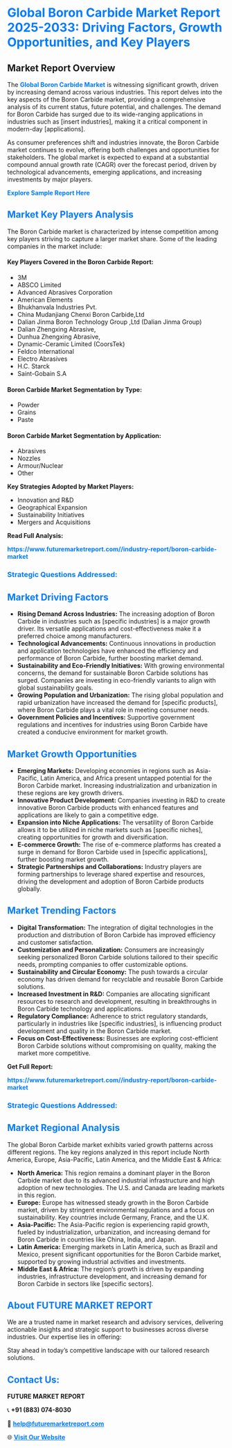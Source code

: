 <h1 style="color: #007BFF;">Global Boron Carbide Market Report 2025-2033: Driving Factors, Growth Opportunities, and Key Players</h1>

<section id="overview">
<h2>Market Report Overview</h2>
<p>The <a href="https://www.futuremarketreport.com//industry-report/boron-carbide-market" style="color: #007BFF; text-decoration: none;"><strong>Global Boron Carbide Market</strong></a> is witnessing significant growth, driven by increasing demand across various industries. This report delves into the key aspects of the Boron Carbide market, providing a comprehensive analysis of its current status, future potential, and challenges. The demand for Boron Carbide has surged due to its wide-ranging applications in industries such as [insert industries], making it a critical component in modern-day [applications].</p>
<p>As consumer preferences shift and industries innovate, the Boron Carbide market continues to evolve, offering both challenges and opportunities for stakeholders. The global market is expected to expand at a substantial compound annual growth rate (CAGR) over the forecast period, driven by technological advancements, emerging applications, and increasing investments by major players.</p>
</section>

<section id="overview">
<p><a href="https://www.futuremarketreport.com//request-sample/reportId=54271" style="color: #007BFF; text-decoration: none;"><strong>Explore Sample Report Here</strong></a></p>
</section>

<section id="key-players">
<h2 style="color: #007BFF;">Market Key Players Analysis</h2>
<p>The Boron Carbide market is characterized by intense competition among key players striving to capture a larger market share. Some of the leading companies in the market include:</p>
<h4>Key Players Covered in the Boron Carbide Report:</h4>
<ul><li>3M</li><li>ABSCO Limited</li><li>Advanced Abrasives Corporation</li><li>American Elements</li><li>Bhukhanvala Industries Pvt.</li><li>China Mudanjiang Chenxi Boron Carbide,Ltd</li><li>Dalian Jinma Boron Technology Group ,Ltd (Dalian Jinma Group)</li><li>Dalian Zhengxing Abrasive,</li><li>Dunhua Zhengxing Abrasive,</li><li>Dynamic-Ceramic Limited (CoorsTek)</li><li>Feldco International</li><li>Electro Abrasives</li><li>H.C. Starck</li><li>Saint-Gobain S.A</li></ul>
<h4>Boron Carbide Market Segmentation by Type:</h4>
<ul><li>Powder</li><li>Grains</li><li>Paste</li></ul>

<h4>Boron Carbide Market Segmentation by Application:</h4>
<ul><li>Abrasives</li><li>Nozzles</li><li>Armour/Nuclear</li><li>Other</li></ul>
<p><strong>Key Strategies Adopted by Market Players:</strong></p>
<ul>
<li>Innovation and R&D</li>
<li>Geographical Expansion</li>
<li>Sustainability Initiatives</li>
<li>Mergers and Acquisitions</li>
</ul>
</section>

<section>
<p><strong>Read Full Analysis: </strong></p><a href="https://www.futuremarketreport.com//industry-report/boron-carbide-market" style="color: #007BFF; text-decoration: none;"><strong>https://www.futuremarketreport.com//industry-report/boron-carbide-market</strong></a>
<h3 style="color: #007BFF;">Strategic Questions Addressed:</h3>
</section>

<section id="driving-factors">
<h2 style="color: #007BFF;">Market Driving Factors</h2>
<ul>
<li><strong>Rising Demand Across Industries:</strong> The increasing adoption of Boron Carbide in industries such as [specific industries] is a major growth driver. Its versatile applications and cost-effectiveness make it a preferred choice among manufacturers.</li>
<li><strong>Technological Advancements:</strong> Continuous innovations in production and application technologies have enhanced the efficiency and performance of Boron Carbide, further boosting market demand.</li>
<li><strong>Sustainability and Eco-Friendly Initiatives:</strong> With growing environmental concerns, the demand for sustainable Boron Carbide solutions has surged. Companies are investing in eco-friendly variants to align with global sustainability goals.</li>
<li><strong>Growing Population and Urbanization:</strong> The rising global population and rapid urbanization have increased the demand for [specific products], where Boron Carbide plays a vital role in meeting consumer needs.</li>
<li><strong>Government Policies and Incentives:</strong> Supportive government regulations and incentives for industries using Boron Carbide have created a conducive environment for market growth.</li>
</ul>
</section>

<section id="growth-opportunities">
<h2 style="color: #007BFF;">Market Growth Opportunities</h2>
<ul>
<li><strong>Emerging Markets:</strong> Developing economies in regions such as Asia-Pacific, Latin America, and Africa present untapped potential for the Boron Carbide market. Increasing industrialization and urbanization in these regions are key growth drivers.</li>
<li><strong>Innovative Product Development:</strong> Companies investing in R&D to create innovative Boron Carbide products with enhanced features and applications are likely to gain a competitive edge.</li>
<li><strong>Expansion into Niche Applications:</strong> The versatility of Boron Carbide allows it to be utilized in niche markets such as [specific niches], creating opportunities for growth and diversification.</li>
<li><strong>E-commerce Growth:</strong> The rise of e-commerce platforms has created a surge in demand for Boron Carbide used in [specific applications], further boosting market growth.</li>
<li><strong>Strategic Partnerships and Collaborations:</strong> Industry players are forming partnerships to leverage shared expertise and resources, driving the development and adoption of Boron Carbide products globally.</li>
</ul>
</section>

<section id="trending-factors">
<h2 style="color: #007BFF;">Market Trending Factors</h2>
<ul>
<li><strong>Digital Transformation:</strong> The integration of digital technologies in the production and distribution of Boron Carbide has improved efficiency and customer satisfaction.</li>
<li><strong>Customization and Personalization:</strong> Consumers are increasingly seeking personalized Boron Carbide solutions tailored to their specific needs, prompting companies to offer customizable options.</li>
<li><strong>Sustainability and Circular Economy:</strong> The push towards a circular economy has driven demand for recyclable and reusable Boron Carbide solutions.</li>
<li><strong>Increased Investment in R&D:</strong> Companies are allocating significant resources to research and development, resulting in breakthroughs in Boron Carbide technology and applications.</li>
<li><strong>Regulatory Compliance:</strong> Adherence to strict regulatory standards, particularly in industries like [specific industries], is influencing product development and quality in the Boron Carbide market.</li>
<li><strong>Focus on Cost-Effectiveness:</strong> Businesses are exploring cost-efficient Boron Carbide solutions without compromising on quality, making the market more competitive.</li>
</ul>
</section>

<section>
<p><strong>Get Full Report: </strong></p><a href="https://www.futuremarketreport.com//industry-report/boron-carbide-market" style="color: #007BFF; text-decoration: none;"><strong>https://www.futuremarketreport.com//industry-report/boron-carbide-market</strong></a>
<h3 style="color: #007BFF;">Strategic Questions Addressed:</h3>
</section>


<section id="regional-analysis">
<h2 style="color: #007BFF;">Market Regional Analysis</h2>
<p>The global Boron Carbide market exhibits varied growth patterns across different regions. The key regions analyzed in this report include North America, Europe, Asia-Pacific, Latin America, and the Middle East & Africa:</p>
<ul>
<li><strong>North America:</strong> This region remains a dominant player in the Boron Carbide market due to its advanced industrial infrastructure and high adoption of new technologies. The U.S. and Canada are leading markets in this region.</li>
<li><strong>Europe:</strong> Europe has witnessed steady growth in the Boron Carbide market, driven by stringent environmental regulations and a focus on sustainability. Key countries include Germany, France, and the U.K.</li>
<li><strong>Asia-Pacific:</strong> The Asia-Pacific region is experiencing rapid growth, fueled by industrialization, urbanization, and increasing demand for Boron Carbide in countries like China, India, and Japan.</li>
<li><strong>Latin America:</strong> Emerging markets in Latin America, such as Brazil and Mexico, present significant opportunities for the Boron Carbide market, supported by growing industrial activities and investments.</li>
<li><strong>Middle East & Africa:</strong> The region’s growth is driven by expanding industries, infrastructure development, and increasing demand for Boron Carbide in sectors like [specific sectors].</li>
</ul>
</section>

<footer>
<h2 style="color: #007BFF;">About FUTURE MARKET REPORT</h2>
<p>We are a trusted name in market research and advisory services, delivering actionable insights and strategic support to businesses across diverse industries. Our expertise lies in offering:</p>

<p>Stay ahead in today’s competitive landscape with our tailored research solutions.</p>

<h2 style="color: #007BFF;">Contact Us:</h2>
<p><strong>FUTURE MARKET REPORT</strong></p>
<p>📞 <strong>+91 (883) 074-8030</strong></p>
<p>📧 <strong><a href="mailto:help@futuremarketreport.com" style="color: #007BFF;">help@futuremarketreport.com</a></strong></p>
<p>🌐 <strong><a href="https://www.futuremarketreport.com/" style="color: #007BFF;">Visit Our Website</a></strong></p>
</footer>